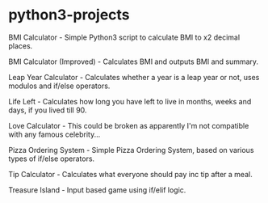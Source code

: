 # python3-projects

BMI Calculator - Simple Python3 script to calculate BMI to x2 decimal places.

BMI Calculator (Improved) - Calculates BMI and outputs BMI and summary.

Leap Year Calculator - Calculates whether a year is a leap year or not, uses modulos and if/else operators.

Life Left - Calculates how long you have left to live in months, weeks and days, if you lived till 90.

Love Calculator - This could be broken as apparently I'm not compatible with any famous celebrity...

Pizza Ordering System - Simple Pizza Ordering System, based on various types of if/else operators.

Tip Calculator - Calculates what everyone should pay inc tip after a meal.

Treasure Island - Input based game using if/elif logic.
